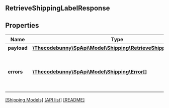 ## RetrieveShippingLabelResponse

## Properties

Name | Type | Description | Notes
------------ | ------------- | ------------- | -------------
**payload** | [**\Thecodebunny\SpApi\Model\Shipping\RetrieveShippingLabelResult**](RetrieveShippingLabelResult.md) |  | [optional]
**errors** | [**\Thecodebunny\SpApi\Model\Shipping\Error[]**](Error.md) | A list of error responses returned when a request is unsuccessful. | [optional]

[[Shipping Models]](../) [[API list]](../../Api) [[README]](../../../README.md)

